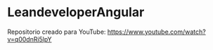 # LeandeveloperAngular

Repositorio creado para YouTube: https://www.youtube.com/watch?v=q00dnRi5lpY
